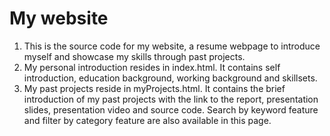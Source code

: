 # My website
1. This is the source code for my website, a resume webpage to introduce myself and showcase my skills through past projects.
2. My personal introduction resides in index.html. It contains self introduction, education background, working background and skillsets.
3. My past projects reside in myProjects.html. It contains the brief introduction of my past projects with the link to the report, presentation slides, presentation video and source code. Search by keyword feature and filter by category feature are also available in this page.
